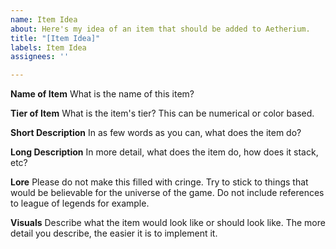 ```yaml
---
name: Item Idea
about: Here's my idea of an item that should be added to Aetherium.
title: "[Item Idea]"
labels: Item Idea
assignees: ''

---
```


**Name of Item**
What is the name of this item?

**Tier of Item**
What is the item's tier? This can be numerical or color based.

**Short Description**
In as few words as you can, what does the item do?

**Long Description**
In more detail, what does the item do, how does it stack, etc?

**Lore**
Please do not make this filled with cringe. Try to stick to things that would be believable for the universe of the game. Do not include references to league of legends for example.

**Visuals**
Describe what the item would look like or should look like. The more detail you describe, the easier it is to implement it.

